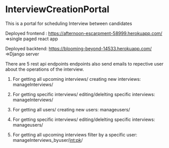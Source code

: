 # InterviewCreationPortal
This is a portal for scheduling Interview between candidates


Deployed frontend : https://afternoon-escarpment-58999.herokuapp.com/
=>single paged react app

Deployed backtend: https://blooming-beyond-14533.herokuapp.com/ 
=>Django server

There are 5 rest api endpoints
endpoints also send emails to repective user about the operations of the interview.

1. For getting all upcoming interviews/ creating new interviews:
    manageInterviews/
    
2. For getting specific interviews/ editing/delelting specific interviews:
    manageInterviews/<int>


3. For getting all users/ creating new users:
    manageusers/
    

4. For getting specific interviews/ editing/delelting specific interviews:
    manageusers/<int>
    
5. For getting all upcoming interviews filter by a specific user:
    manageInterviews_byuser/<int:pk>/




